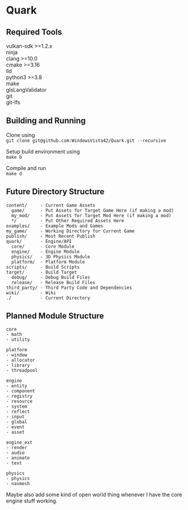 # Quark
## Required Tools
vulkan-sdk >=1.2.x  
ninja  
clang >=10.0  
cmake >=3.16  
lld  
python3 >=3.8  
make  
glsLangValidator  
git  
git-lfs  

## Building and Running
Clone using  
```git clone git@github.com:WindowsVista42/Quark.git --recursive```

Setup build environment using  
```make b```

Compile and run  
```make d```

## Future Directory Structure
```
content/     - Current Game Assets
  game/      - Put Assets for Target Game Here (if making a mod)
  my_mod/    - Put Assets for Target Mod Here (if making a mod)
  */         - Put Other Required Assets Here
examples/    - Example Mods and Games
my_game/     - Working Directory for Current Game
publish/     - Most Recent Publish
quark/       - Engine/API
  core/      - Core Module
  engine/    - Engine Module
  physics/   - 3D Physics Module
  platform/  - Platform Module
scripts/     - Build Scripts
target/      - Build Target
  debug/     - Debug Build Files
  release/   - Release Build Files
third_party/ - Third Party Code and Dependencies
wiki/        - Wiki
./           - Current Directory
```

## Planned Module Structure
```
core
- math
- utility

platform
- window
- allocator
- library
- threadpool

engine
- entity
- component
- registry
- resource
- system
- reflect
- input
- global
- event
- asset

engine_ext
- render
- audio
- animate
- text

physics
- physics
- navmesh
```

Maybe also add some kind of open world thing whenever I have the core engine stuff working.
